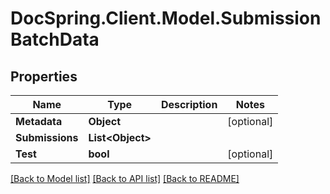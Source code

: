 # DocSpring.Client.Model.SubmissionBatchData

## Properties

Name | Type | Description | Notes
------------ | ------------- | ------------- | -------------
**Metadata** | **Object** |  | [optional] 
**Submissions** | **List&lt;Object&gt;** |  | 
**Test** | **bool** |  | [optional] 

[[Back to Model list]](../README.md#documentation-for-models) [[Back to API list]](../README.md#documentation-for-api-endpoints) [[Back to README]](../README.md)


